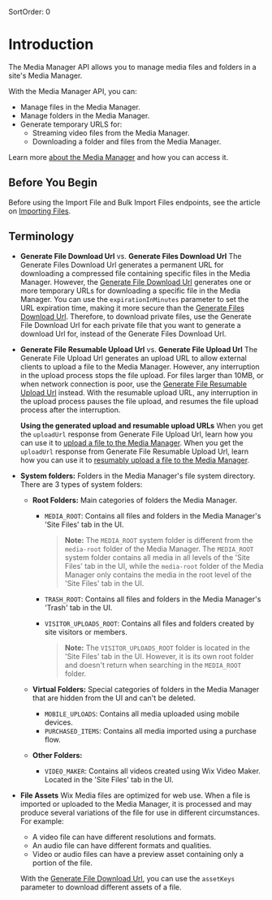 SortOrder: 0
# Introduction

The Media Manager API allows you to manage media files and folders in a site's Media Manager.

With the Media Manager API, you can:
* Manage files in the Media Manager.
* Manage folders in the Media Manager.
* Generate temporary URLS for:
  * Streaming video files from the Media Manager.
  * Downloading a folder and files from the Media Manager.

Learn more [about the Media Manager](https://support.wix.com/en/article/wix-media-about-the-media-manager) and how you can access it. 


## Before You Begin

Before using the Import File and Bulk Import Files endpoints, see the article on [Importing Files](https://dev.wix.com/api/rest/media/media-manager/importing-files).

## Terminology

* **Generate File Download Url** vs. **Generate Files Download Url**
  The Generate Files Download Url generates a permanent URL for downloading a compressed file containing specific files in the Media Manager. However, the [Generate File Download Url](https://dev.wix.com/api/rest/media/media-manager/files/generate-file-download-url) generates one or more temporary URLs for downloading a specific file in the Media Manager. You can use the `expirationInMinutes` parameter to set the URL expiration time, making it more secure than the [Generate Files Download Url](https://dev.wix.com/api/rest/media/media-manager/files/generate-files-download-url). Therefore, to download private files, use the Generate File Download Url for each private file that you want to generate a download Url for, instead of the Generate Files Download Url.

* **Generate File Resumable Upload Url** vs. **Generate File Upload Url**
  The Generate File Upload Url generates an upload URL to allow external clients to upload a file to the Media Manager. However, any interruption in the upload process stops the file upload. For files larger than 10MB, or when network connection is poor, use the [Generate File Resumable Upload Url](https://dev.wix.com/api/rest/media/media-manager/files/generate-file-resumable-upload-url) instead. With the resumable upload URL, any interruption in the upload process pauses the file upload, and resumes the file upload process after the interruption. 

  **Using the generated upload and resumable upload URLs**
  When you get the `uploadUrl` response from Generate File Upload Url, learn how you can use it to [upload a file to the Media Manager](https://dev.wix.com/api/rest/media/media-manager/upload-api). When you get the `uploadUrl` response from Generate File Resumable Upload Url, learn how you can use it to [resumably upload a file to the Media Manager](https://dev.wix.com/api/rest/media/media-manager/resumable-upload-api). 


* **System folders:** Folders in the Media Manager's file system directory. 
  There are 3 types of system folders:
  * **Root Folders:** Main categories of folders the Media Manager. 
    * `MEDIA_ROOT`: Contains all files and folders in the Media Manager's 'Site Files' tab in the UI.

      >**Note:** The `MEDIA_ROOT` system folder is different from the `media-root` folder of the Media Manager. The `MEDIA_ROOT` system folder contains all media in all levels of the 'Site Files' tab in the UI, while the `media-root` folder of the Media Manager only contains the media in the root level of the 'Site Files' tab in the UI.

    * `TRASH_ROOT`: Contains all files and folders in the Media Manager's 'Trash' tab in the UI.
    * `VISITOR_UPLOADS_ROOT`: Contains all files and folders created by site visitors or members.

      >**Note:** The `VISITOR_UPLOADS_ROOT` folder is located in the 'Site Files' tab in the UI. However, it is its own root folder and doesn't return when searching in the `MEDIA_ROOT` folder.

  * **Virtual Folders:** Special categories of folders in the Media Manager that are hidden from the UI and can't be deleted.
    * `MOBILE_UPLOADS`: Contains all media uploaded using mobile devices. 
    * `PURCHASED_ITEMS`: Contains all media imported using a purchase flow.

  * **Other Folders:** 
    * `VIDEO_MAKER`: Contains all videos created using Wix Video Maker. Located in the 'Site Files' tab in the UI.  

                                                                                                                                                                          
* **File Assets** Wix Media files are optimized for web use. When a file is imported or uploaded to the Media Manager, it is processed and may produce several variations of the file for use in different circumstances.    
  For example:   
    * A video file can have different resolutions and formats.
    * An audio file can have different formats and qualities.
    * Video or audio files can have a preview asset containing only a portion of the file.
  
  With the [Generate File Download Url](https://dev.wix.com/api/rest/media/media-manager/files/generate-file-download-url), you can use the `assetKeys` parameter to download different assets of a file.  

 